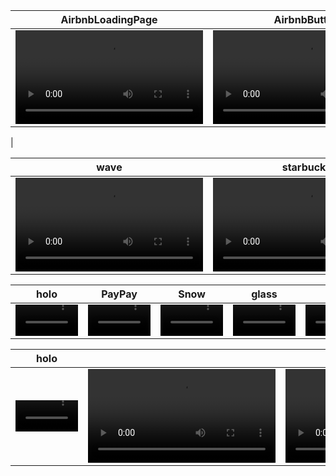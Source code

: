 | AirbnbLoadingPage | AirbnbButton | GoogleIoChip | MaterialDesiginChip | rec to circle |   
| :----: | :----: | :----: | :----: | :----: |
| <video src="https://user-images.githubusercontent.com/40765910/186424471-ffeb0c69-10af-4e2f-8381-d841dd49d110.mov"> | <video src="https://user-images.githubusercontent.com/40765910/186426222-b18cce17-4ae8-440d-908f-1c8a2d923f20.mov"> | <video src="https://user-images.githubusercontent.com/40765910/186426597-ed43e031-a879-4c96-956a-edaef86ee2fb.mov"> | <video src="https://user-images.githubusercontent.com/40765910/186426716-f6030b78-1ca0-454e-bde4-5540d4239c1c.mov"> | <video src="https://user-images.githubusercontent.com/40765910/186427127-858835d2-8bc7-4128-90bb-9c5578236e03.mov">
 |   


| wave | starbucks | ios loading | GlitchyText | rec to circle |   
| :----: | :----: | :----: | :----: | :----: |
| <video src="https://user-images.githubusercontent.com/40765910/186427401-e8a192fa-0fdf-4cf3-b147-38223071b60b.mov"> | <video src="https://user-images.githubusercontent.com/40765910/186428008-b8983755-01e1-4c25-8652-e4472238e9ab.mov"> | <video src="https://user-images.githubusercontent.com/40765910/186428236-4f46ec09-81ae-4100-8724-0a9fb37712d4.mov"> | <video src="https://user-images.githubusercontent.com/40765910/186428406-8c6e2b18-7944-46bd-aca0-781ca37ad184.mov"> | <video src="https://user-images.githubusercontent.com/40765910/186428875-c6bebe0b-da9a-4e8b-a383-92b0cedff8e3.mov">

| holo | PayPay | Snow | glass | star |   
| :----: | :----: | :----: | :----: | :----: |
| <video src="https://user-images.githubusercontent.com/40765910/206907092-d01716a0-622f-4d7e-8904-dd09f99e188c.MP4" width="100"> | <video src="https://user-images.githubusercontent.com/40765910/208300476-409e4e96-5e4e-40b7-91d9-4c0b084f018f.mov" width="100"> | <video src="https://user-images.githubusercontent.com/40765910/209473720-d582e032-1e9a-4325-a68d-0309081d4597.mov" width="100"> | <video src="https://user-images.githubusercontent.com/40765910/209915332-75168941-704e-42b2-b6f7-2d3cfd2f03a8.mov" width="100"> | <video src="https://user-images.githubusercontent.com/40765910/210072272-d284d6de-4d32-4c51-b532-bb912fb27d0b.mov" width="100">

| holo |  |  |  |  |   
| :----: | :----: | :----: | :----: | :----: |
| <video src="https://user-images.githubusercontent.com/40765910/211200413-22daed61-1f73-41da-929a-f9d932e79b15.mov" width="100"> | <video src=""> | <video src=""> | <video src=""> | <video src="">











 




